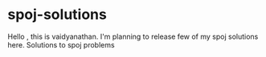 spoj-solutions
==============
Hello , this is vaidyanathan. I'm planning to release few of my spoj solutions here. 
Solutions to spoj problems
